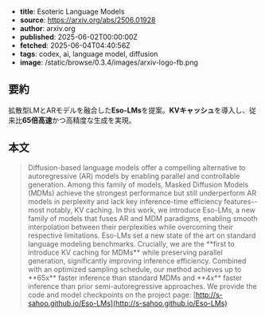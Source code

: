 <!-- metadata -->

- **title**: Esoteric Language Models
- **source**: https://arxiv.org/abs/2506.01928
- **author**: arxiv.org
- **published**: 2025-06-02T00:00:00Z
- **fetched**: 2025-06-04T04:40:56Z
- **tags**: codex, ai, language model, diffusion
- **image**: /static/browse/0.3.4/images/arxiv-logo-fb.png

## 要約

拡散型LMとARモデルを融合した**Eso-LMs**を提案。**KVキャッシュ**を導入し、従来比**65倍高速**かつ高精度な生成を実現。

## 本文

> Diffusion-based language models offer a compelling alternative to autoregressive (AR) models by enabling parallel and controllable generation. Among this family of models, Masked Diffusion Models (MDMs) achieve the strongest performance but still underperform AR models in perplexity and lack key inference-time efficiency features--most notably, KV caching. In this work, we introduce Eso-LMs, a new family of models that fuses AR and MDM paradigms, enabling smooth interpolation between their perplexities while overcoming their respective limitations. Eso-LMs set a new state of the art on standard language modeling benchmarks. Crucially, we are the \*\*first to introduce KV caching for MDMs\*\* while preserving parallel generation, significantly improving inference efficiency. Combined with an optimized sampling schedule, our method achieves up to \*\*65x\*\* faster inference than standard MDMs and \*\*4x\*\* faster inference than prior semi-autoregressive approaches. We provide the code and model checkpoints on the project page: [http://s-sahoo.github.io/Eso-LMs](http://s-sahoo.github.io/Eso-LMs)

